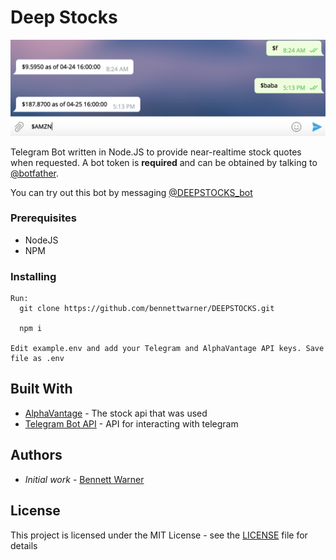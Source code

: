 # Deep Stocks

![Screenshot](https://github.com/bennettwarner/DEEPSTOCKS/raw/master/screenshot.png)

Telegram Bot written in Node.JS to provide near-realtime stock quotes when requested. A bot token is **required** and can be obtained by talking to [@botfather](https://telegram.me/BotFather).

You can try out this bot by messaging [@DEEPSTOCKS_bot](https://telegram.me/DEEPSTOCKS_bot)

### Prerequisites

* NodeJS
* NPM

### Installing

```
Run:
  git clone https://github.com/bennettwarner/DEEPSTOCKS.git

  npm i

Edit example.env and add your Telegram and AlphaVantage API keys. Save file as .env

```
## Built With

* [AlphaVantage](https://www.alphavantage.co/) - The stock api that was used
* [Telegram Bot API](https://www.npmjs.com/package/telegram-bot-api) - API for interacting with telegram

## Authors

- *Initial work* - [Bennett Warner](https://github.com/bennettwarner)

## License

This project is licensed under the MIT License - see the [LICENSE](LICENSE) file for details
